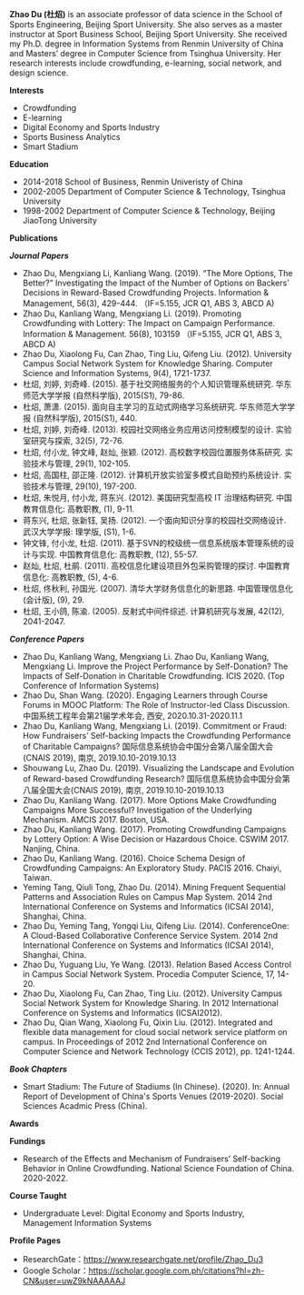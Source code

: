 **Zhao Du (杜炤)** is an associate professor of data science in the School of Sports Engineering, Beijing Sport University. She also serves as a master instructor at Sport Business School, Beijing Sport University. She received my Ph.D. degree in Information Systems from Renmin University of China and Masters’ degree in Computer Science from Tsinghua University. Her research interests include crowdfunding, e-learning, social network, and design science.

**Interests**
* Crowdfunding
* E-learning
* Digital Economy and Sports Industry
* Sports Business Analytics
* Smart Stadium

**Education**
* 2014-2018 School of Business, Renmin Univeristy of China
* 2002-2005 Department of Computer Science & Technology, Tsinghua University
* 1998-2002 Department of Computer Science & Technology, Beijing JiaoTong University

**Publications**

***Journal Papers***
* Zhao Du, Mengxiang Li, Kanliang Wang. (2019). “The More Options, The Better?” Investigating the Impact of the Number of Options on Backers’ Decisions in Reward-Based Crowdfunding Projects. Information & Management, 56(3), 429-444. （IF=5.155, JCR Q1, ABS 3, ABCD A)
* Zhao Du, Kanliang Wang, Mengxiang Li. (2019). Promoting Crowdfunding with Lottery: The Impact on Campaign Performance. Information & Management. 56(8), 103159 （IF=5.155, JCR Q1, ABS 3, ABCD A)
* Zhao Du, Xiaolong Fu, Can Zhao, Ting Liu, Qifeng Liu. (2012). University Campus Social Network System for Knowledge Sharing. Computer Science and Information Systems, 9(4), 1721-1737.
* 杜炤, 刘婷, 刘奇峰. (2015). 基于社交网络服务的个人知识管理系统研究. 华东师范大学学报 (自然科学版), 2015(S1), 79-86.
* 杜炤, 萧潇. (2015). 面向自主学习的互动式网络学习系统研究. 华东师范大学学报 (自然科学版), 2015(S1), 440.
* 杜炤, 刘婷, 刘奇峰. (2013). 校园社交网络业务应用访问控制模型的设计. 实验室研究与探索, 32(5), 72-76.
* 杜炤, 付小龙, 钟文峰, 赵灿, 张颖. (2012). 高校数字校园位置服务体系研究. 实验技术与管理, 29(1), 102-105.
* 杜炤, 高国柱, 邵正隆. (2012). 计算机开放实验室多模式自助预约系统设计. 实验技术与管理, 29(10), 197-200.
* 杜炤, 朱悦月, 付小龙, 蒋东兴. (2012). 美国研究型高校 IT 治理结构研究. 中国教育信息化: 高教职教, (1), 9-11.
* 蒋东兴, 杜炤, 张新钰, 吴扬. (2012). 一个面向知识分享的校园社交网络设计. 武汉大学学报: 理学版, (S1), 1-6.
* 钟文锋, 付小龙, 杜炤. (2011). 基于SVN的校级统一信息系统版本管理系统的设计与实现. 中国教育信息化: 高教职教, (12), 55-57.
* 赵灿, 杜炤, 杜鹃. (2011). 高校信息化建设项目外包采购管理的探讨. 中国教育信息化: 高教职教, (5), 4-6.
* 杜炤, 佟秋利, 孙国光. (2007). 清华大学财务信息化的新思路. 中国管理信息化 (会计版), (9), 29.
* 杜炤, 王小鸽, 陈渝. (2005). 反射式中间件综述. 计算机研究与发展, 42(12), 2041-2047.

***Conference Papers***
* Zhao Du, Kanliang Wang, Mengxiang Li. Zhao Du, Kanliang Wang, Mengxiang Li. Improve the Project Performance by Self-Donation? The Impacts of Self-Donation in Charitable Crowdfunding. ICIS 2020. (Top Conference of Information Systems)
* Zhao Du, Shan Wang. (2020). Engaging Learners through Course Forums in MOOC Platform: The Role of Instructor-led Class Discussion. 中国系统工程年会第21届学术年会, 西安, 2020.10.31-2020.11.1
* Zhao Du, Kanliang Wang, Mengxiang Li. (2019). Commitment or Fraud: How Fundraisers’ Self-backing Impacts the Crowdfunding Performance of Charitable Campaigns? 国际信息系统协会中国分会第八届全国大会(CNAIS 2019), 南京, 2019.10.10-2019.10.13
* Shouwang Lu, Zhao Du. (2019). Visualizing the Landscape and Evolution of Reward-based Crowdfunding Research? 国际信息系统协会中国分会第八届全国大会(CNAIS 2019), 南京, 2019.10.10-2019.10.13
* Zhao Du, Kanliang Wang. (2017). More Options Make Crowdfunding Campaigns More Successful? Investigation of the Underlying Mechanism. AMCIS 2017. Boston, USA.
* Zhao Du, Kanliang Wang. (2017). Promoting Crowdfunding Campaigns by Lottery Option: A Wise Decision or Hazardous Choice. CSWIM 2017. Nanjing, China.
* Zhao Du, Kanliang Wang. (2016). Choice Schema Design of Crowdfunding Campaigns: An Exploratory Study. PACIS 2016. Chaiyi, Taiwan.
* Yeming Tang, Qiuli Tong, Zhao Du. (2014). Mining Frequent Sequential Patterns and Association Rules on Campus Map System. 2014 2nd International Conference on Systems and Informatics (ICSAI 2014), Shanghai, China.
* Zhao Du, Yeming Tang, Yongqi Liu, Qifeng Liu. (2014). ConferenceOne: A Cloud-Based Collaborative Conference Service System. 2014 2nd International Conference on Systems and Informatics (ICSAI 2014), Shanghai, China.
* Zhao Du, Yuguang Liu, Ye Wang. (2013). Relation Based Access Control in Campus Social Network System. Procedia Computer Science, 17, 14-20.
* Zhao Du, Xiaolong Fu, Can Zhao, Ting Liu. (2012). University Campus Social Network System for Knowledge Sharing. In 2012 International Conference on Systems and Informatics (ICSAI2012). 
* Zhao Du, Qian Wang, Xiaolong Fu, Qixin Liu. (2012). Integrated and flexible data management for cloud social network service platform on campus. In Proceedings of 2012 2nd International Conference on Computer Science and Network Technology (CCIS 2012), pp. 1241-1244.

***Book Chapters***
* Smart Stadium: The Future of Stadiums (In Chinese). (2020). In: Annual Report of Development of China's Sports Venues (2019-2020). Social Sciences Acadmic Press (China).

**Awards**

**Fundings**
* Research of the Effects and Mechanism of Fundraisers’ Self-backing Behavior in Online Crowdfunding. National Science Foundation of China. 2020-2022.

**Course Taught**
* Undergraduate Level: Digital Economy and Sports Industry, Management Information Systems

**Profile Pages**
* ResearchGate：https://www.researchgate.net/profile/Zhao_Du3
* Google Scholar：https://scholar.google.com.ph/citations?hl=zh-CN&user=uwZ9kNAAAAAJ



